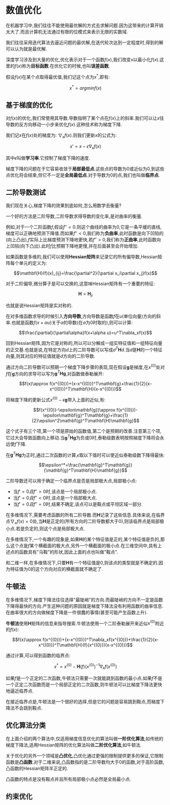 # 数值优化

在机器学习中,我们往往不能使用最优解的方式去求解问题.因为这带来的计算开销太大了.而且计算机无法通过有限的位模式来表示无限的实数域.

我们往往采用迭代算法去逼近问题的最优解,在迭代轮次达到一定程度时,得到的解可以认为就是最优解.

深度学习涉及到大量的优化,优化表示对于一个函数$f(x)$,我们改变x以最小化$f(x)$.这里的$f(x)$称为**目标函数**.在优化它的时候,也叫**误差函数**.

假设$f(x)$在某个点取得最优值,我们记这个点为$x^*$,即有:

$$x^*=argminf(x)$$

## 基于梯度的优化

对$f(x)$的优化,我们常使用其导数.导数指明了某个点在$f(x)$上的斜率.我们可以让$x$往导数的反方向移动一小步来优化$f(x)$.这种技术称为梯度下降.

我们记$x$在$f(x)$处的梯度为: $\nabla_xf(x)$.则我们更新$x$的公式为:

$$x'=x-\epsilon\nabla_xf(x)$$

其中$\epsilon$叫做**学习率**.它控制了梯度下降的速度.

梯度下降的问题在于它容易收敛于**局部最低点**.这些点的导数为0或近似为0,到这些点优化将会结束,但它不一定是**全局最低点**.对于导数为0的点,我们也叫做**临界点**.

## 二阶导数测试

我们现在关心,梯度下降的效果到底如何,怎么用数学去衡量?

一个好的方法是二阶导数,二阶导数求得导数的变化率,是对曲率的衡量.

例如,对于一个二阶函数$f$,假设$f''=0$.则这个曲线的曲率为0,它是一条平缓的直线,梯度可以正确地预测下降值.而如果$f''<0$,我们称为**负曲率**,此时函数是向下凹陷的(向上凸出),$f$实际上比梯度预测下降地更快,若$f''>0$,我们称为**正曲率**,此时函数向上凹陷(向下凸出).此时$f$比预期下降地更慢,并在后面甚至会开始增加.

如果函数是多维的,我们可以使用**Hessian矩阵**来记录它的所有偏导数,Hessian矩阵每个单元的定义为:

$$\mathbf{H}(f)(x)_{ij}=\frac{\partial^2}{\partial x_i\partial x_j}f(x)$$

对于二阶偏导,微分算子是可以交换的,这意味Hessian矩阵有一个重要的特征:

$$\mathbf{H}=\mathbf{H} _{ji}$$

也就是说Hessian矩阵是实对称的.

在对多维函数求导的时候引入**方向导数**,方向导数是函数$f$在$u$(单位向量)方向的斜率.也就是函数$f(x+\alpha u)$关于$\alpha$的导数(在$\alpha$为0时取的),则可以计算:

$$\frac{\partial}{\partial\alpha}f(x+\alpha u)=u^T\nabla_xf(x)$$

回到Hessian矩阵,因为它是对称的,所以可以分解成一组实特征值和一组特征向量的正交基.也就是说,在特定方向$d$上的二阶导数可以写成$d^T\mathbf{H}d$.当$d$是$\mathbf{H}$的一个特征向量,则其对应的特征值就是$d$方向的二阶导数.

通过方向二阶导数可以预期一个梯度下降步骤的表现,现在假设$\mathbf{g}$是梯度,在$x^{(0)}$处对$f$在$\mathbf{g}$方向的求导可以写为$\mathbf{g}^T\mathbf{H}\mathbf{g}$,对函数做泰勒展开:

$$f(x)\approx f(x^{(0)})+(x-x^{(0)})^T\mathbf{g}+\frac{1}{2}(x-x^{(0)})^T\mathbf{H}(x-x^{(0)})$$

将梯度下降的更新公式$x^{(0)}-\epsilon\mathbf{g}$带入上面的近似,有:

$$f(x^{(0)}-\epsilon\mathbf{g})\approx f(x^{(0)})-\epsilon\mathbf{g}^T\mathbf{g}+\frac{1}{2}\epsilon^2\mathbf{g}^T\mathbf{H}\mathbf{g}$$

这个式子有三个项,第一个项是原始的函数值,第二个是预期的改善.注意第三个项,它过大会导致函数向上移动.当$\mathbf{g}^T\mathbf{H}\mathbf{g}$为负或0时,泰勒级数表明按照梯度下降将会永远使$f$下降.

在$\mathbf{g}^T\mathbf{H}\mathbf{g}$为正时,通过二次函数的计算,$\epsilon$取以下值时可以使近似泰勒级数下降得最快:

$$\epsilon^*=\frac{\mathbf{g}^T\mathbf{g}}{\mathbf{g}^T\mathbf{H}\mathbf{g}}$$

二阶导数还可以用于确定一个临界点是否是局部极大点,局部极小点:

- 当$f'=0且f''>0$时,该点是一个局部极小点.
- 当$f'=0且f''<0$时,该点是一个局部极大点.
- 当$f'=0且f''=0$时,结果不确定,该点可以是鞍点或平坦区域一部分.

在多维情况下,需要考虑函数的所有二阶导数.而$\mathbf{H}$记录了这些信息.具体来说,在临界点$\nabla_x f(x)=0$处,当$\mathbf{H}$是正定的(所有方向的二阶导数都大于0),则该临界点是局部极小点.若是负定的,则这个点是局部极大点.

在多维情况下,一个有趣的现象是,如果$\mathbf{H}$的某个特征值是正的,某个特征值是负的,那么这个点是$f$某个横截面的极大点,另外一个横截面的极小点.在三维空间中,具有上述点的函数具有"马鞍"的形状,因此上面的点也叫做"鞍点".

和二维一样,在多维情况下,只要$\mathbf{H}$有一个特征值是0,则该点的类型就是不确定的.因为特征值为0的这个方向对应的横截面就不确定了.

## 牛顿法

在多维情况下,梯度下降法往往选择"最陡峭"的方向.而最陡峭的方向不一定是函数下降得最快的方向.产生这种问题的原因就是梯度下降法没有利用函数的曲率信息.在曲率很大的方向做梯度下降是一件很蠢的事情(甚至可能产生函数上升).

**牛顿法**使用$\mathbf{H}$矩阵的信息来指导搜索.牛顿法使用一个二阶泰勒展开来近似$x^{(0)}$附近的$f(x)$:

$$f(x)\approx f(x^{(0)})+(x-x^{(0)})^T\nabla_xf(x^{(0)})+\frac{1}{2}(x-x^{(0)})^T\mathbf{H}(f)(x^{(0)})(x-x^{(0)})$$

通过计算,可以得到函数的临界点:

$$x^*=x^{(0)}-\mathbf{H}(f)(x^{(0)})^{-1}\nabla_xf(x^{(0)})$$

如果$f$是一个正定的二次函数,牛顿法只需要一次就能跳到函数的最小点.如果$f$不是一个正定二次函数而是一个局部正定的二次函数,则牛顿法可以比梯度下降法更快地逼近临界点.

在接近临界点是,牛顿法是一个很好的选择,但是它的问题是容易跳到鞍点,而梯度下降法不会跳到鞍点.

## 优化算法分类

在上面介绍的两个算法中,仅适用梯度信息优化的算法叫做**一阶优化算法**,如传统的梯度下降法,适用Hessian矩阵的优化算法叫做**二阶优化算法**,如牛顿法.

关于优化的另外一个领域是**凸优化**,凸优化通过更强的限制提供更多的保证,它限制函数是**凸函数**.对于二维来说,凸函数指的是二阶导数均大于0的函数,对于高阶函数,凸函数的Hessian矩阵半正定的.

凸函数的特点是没有鞍点并且所有局部极小点必然是全局最小点.

## 约束优化


